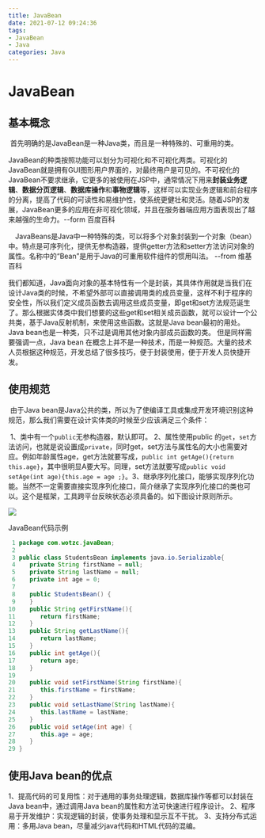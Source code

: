```yaml
---
title: JavaBean
date: 2021-07-12 09:24:36
tags:
- JavaBean
- Java
categories: Java
---
```


# JavaBean

## 基本概念

​	首先明确的是JavaBean是一种Java类，而且是一种特殊的、可重用的类。

​	JavaBean的种类按照功能可以划分为可视化和不可视化两类。可视化的JavaBean就是拥有GUI图形用户界面的，对最终用户是可见的。不可视化的JavaBean不要求继承，它更多的被使用在JSP中，通常情况下用来**封装业务逻辑**、**数据分页逻辑**、**数据库操作**和**事物逻辑**等，这样可以实现业务逻辑和前台程序的分离，提高了代码的可读性和易维护性，使系统更健壮和灵活。随着JSP的发展，JavaBean更多的应用在非可视化领域，并且在服务器端应用方面表现出了越来越强的生命力。--form 百度百科

　JavaBeans是Java中一种特殊的类，可以将多个对象封装到一个对象（bean）中。特点是可序列化，提供无参构造器，提供getter方法和setter方法访问对象的属性。名称中的“Bean”是用于Java的可重用软件组件的惯用叫法。 --from 维基百科

​	我们都知道，Java面向对象的基本特性有一个是封装，其具体作用就是当我们在设计Java类的时候，不希望外部可以直接调用类的成员变量，这样不利于程序的安全性，所以我们定义成员函数去调用这些成员变量，即get和set方法规范诞生了。
​	那么根据实体类中我们想要的这些get和set相关成员函数，就可以设计一个公共类，基于Java反射机制，来使用这些函数。
​	这就是Java bean最初的用处。Java bean也是一种类，只不过是调用其他对象内部成员函数的类。
​	但是同样需要强调一点，Java bean 在概念上并不是一种技术，而是一种规范。大量的技术人员根据这种规范，开发总结了很多技巧，便于封装使用，便于开发人员快捷开发。

## 使用规范

​	由于Java bean是Java公共的类，所以为了使编译工具或集成开发环境识别这种规范，那么我们需要在设计实体类的时候至少应该满足三个条件：

​	1、类中有一个<code>public</code>无参构造器，默认即可。
​	2、属性使用public 的<code>get</code>，<code>set</code>方法访问，也就是说设置成<code>private</code>，同时get，set方法与属性名的大小也需要对应。例如年龄属性age，get方法就要写成，`public int getAge(){return this.age}`，其中很明显A要大写。同理，set方法就要写成`public void setAge(int age){this.age = age ;}`。
​	3、继承序列化接口，能够实现序列化功能。当然不一定需要直接实现序列化接口，简介继承了实现序列化接口的类也可以。这个是框架，工具跨平台反映状态必须具备的。
​	如下图设计原则所示。

![](https://myblob-pics.oss-cn-hangzhou.aliyuncs.com/JavaBean/javabean.png)

JavaBean代码示例

```java
 1 package com.wotzc.javaBean;
 2 
 3 public class StudentsBean implements java.io.Serializable{
 4    private String firstName = null;
 5    private String lastName = null;
 6    private int age = 0;
 7 
 8    public StudentsBean() {
 9    }
10    public String getFirstName(){
11       return firstName;
12    }
13    public String getLastName(){
14       return lastName;
15    }
16    public int getAge(){
17       return age;
18    }
19 
20    public void setFirstName(String firstName){
21       this.firstName = firstName;
22    }
23    public void setLastName(String lastName){
24       this.lastName = lastName;
25    }
26    public void setAge(int age) {
27       this.age = age;
28    }
29 }
```

## 使用Java bean的优点

1、提高代码的可复用性：对于通用的事务处理逻辑，数据库操作等都可以封装在Java bean中，通过调用Java bean的属性和方法可快速进行程序设计。
2、程序易于开发维护：实现逻辑的封装，使事务处理和显示互不干扰。
3、支持分布式运用：多用Java bean，尽量减少java代码和HTML代码的混编。